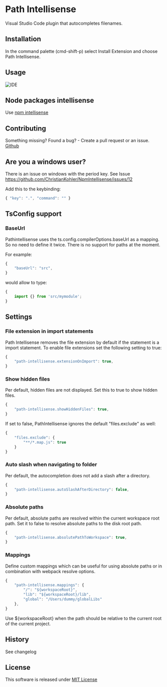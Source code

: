 # Path Intellisense
Visual Studio Code plugin that autocompletes filenames.

## Installation
In the command palette (cmd-shift-p) select Install Extension and choose Path Intellisense.

## Usage
![IDE](https://i.giphy.com/iaHeUiDeTUZuo.gif)

## Node packages intellisense
Use [npm intellisense](https://marketplace.visualstudio.com/items?itemName=christian-kohler.npm-intellisense)

## Contributing
Something missing? Found a bug? - Create a pull request or an issue.
[Github](https://github.com/ChristianKohler/PathIntellisense)

## Are you a windows user?
There is an issue on windows with the period key. See Issue https://github.com/ChristianKohler/NpmIntellisense/issues/12

Add this to the keybinding:

```javascript
{ "key": ".", "command": "" }
```

## TsConfig support
### BaseUrl
Pathintellisense uses the ts.config.compilerOptions.baseUrl as a mapping. So no need to define it twice. There is no support for paths at the moment.

For example:

```javascript
{
	"baseUrl": "src",
}
```

would allow to type:

```javascript
{
	import {} from 'src/mymodule';
}
```

## Settings
### File extension in import statements
Path Intellisense removes the file extension by default if the statement is a import statement. To enable file extensions set the following setting to true:

```javascript
{
	"path-intellisense.extensionOnImport": true,
}
```

### Show hidden files
Per default, hidden files are not displayed. Set this to true to show hidden files.

```javascript
{
	"path-intellisense.showHiddenFiles": true,
}
```

If set to false, PathIntellisense ignores the default "files.exclude" as well:

```javascript
{
	"files.exclude": {
		"**/*.map.js": true
	}
}
```

### Auto slash when navigating to folder
Per default, the autocompletion does not add a slash after a directory.
```javascript
{
	"path-intellisense.autoSlashAfterDirectory": false,
}
```

### Absolute paths
Per default, absolute paths are resolved within the current workspace root path.
Set it to false to resolve absolute paths to the disk root path.
```javascript
{
	"path-intellisense.absolutePathToWorkspace": true,
}
```

### Mappings
Define custom mappings which can be useful for using absolute paths or in combination with webpack resolve options.

```javascript
{
	"path-intellisense.mappings": {
		"/": "${workspaceRoot}",
		"lib": "${workspaceRoot}/lib",
		"global": "/Users/dummy/globalLibs"
	},
}
```

Use ${workspaceRoot} when the path should be relative to the current root of the current project.

## History
See changelog

## License
This software is released under [MIT License](https://www.opensource.org/licenses/mit-license.php)
